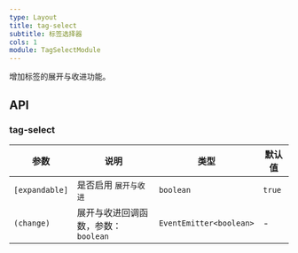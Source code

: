 ```yaml
---
type: Layout
title: tag-select
subtitle: 标签选择器
cols: 1
module: TagSelectModule
---
```


增加标签的展开与收进功能。

## API

### tag-select

参数 | 说明 | 类型 | 默认值
----|------|-----|------
`[expandable]` | 是否启用 `展开与收进` | `boolean` | `true`
`(change)` | 展开与收进回调函数，参数：`boolean` | `EventEmitter<boolean>` | -
